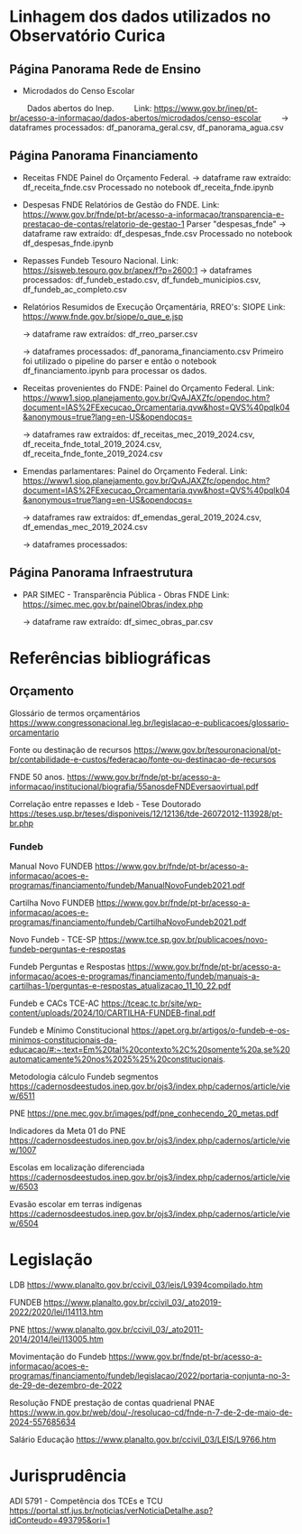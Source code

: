 # Linhagem dos dados utilizados no Observatório Curica

## Página Panorama Rede de Ensino

* Microdados do Censo Escolar

        Dados abertos do Inep.
        Link: https://www.gov.br/inep/pt-br/acesso-a-informacao/dados-abertos/microdados/censo-escolar
        -> dataframes processados: df_panorama_geral.csv, df_panorama_agua.csv



## Página Panorama Financiamento

* Receitas FNDE
  Painel do Orçamento Federal.
  -> dataframe raw extraído: 
    df_receita_fnde.csv
    Processado no notebook df_receita_fnde.ipynb

* Despesas FNDE
  Relatórios de Gestão do FNDE.
  Link: https://www.gov.br/fnde/pt-br/acesso-a-informacao/transparencia-e-prestacao-de-contas/relatorio-de-gestao-1
  Parser "despesas_fnde"
  -> dataframe raw extraído: 
    df_despesas_fnde.csv
    Processado no notebook df_despesas_fnde.ipynb

* Repasses Fundeb
  Tesouro Nacional.
  Link: https://sisweb.tesouro.gov.br/apex/f?p=2600:1
  -> dataframes processados: df_fundeb_estado.csv, df_fundeb_municipios.csv, df_fundeb_ac_completo.csv

* Relatórios Resumidos de Execução Orçamentária, RREO's:
  SIOPE
  Link: https://www.fnde.gov.br/siope/o_que_e.jsp

  -> dataframe raw extraídos:
    df_rreo_parser.csv
  
  -> dataframes processados: df_panorama_financiamento.csv
    Primeiro foi utilizado o pipeline do parser e então o notebook df_financiamento.ipynb para processar os dados.

* Receitas provenientes do FNDE:
  Painel do Orçamento Federal.
  Link: https://www1.siop.planejamento.gov.br/QvAJAXZfc/opendoc.htm?document=IAS%2FExecucao_Orcamentaria.qvw&host=QVS%40pqlk04&anonymous=true?lang=en-US&opendocqs=

  -> dataframes raw extraídos: 
      df_receitas_mec_2019_2024.csv, df_receita_fnde_total_2019_2024.csv, df_receita_fnde_fonte_2019_2024.csv


* Emendas parlamentares:
  Painel do Orçamento Federal.
  Link: https://www1.siop.planejamento.gov.br/QvAJAXZfc/opendoc.htm?document=IAS%2FExecucao_Orcamentaria.qvw&host=QVS%40pqlk04&anonymous=true?lang=en-US&opendocqs=
  
  -> dataframes raw extraídos: 
      df_emendas_geral_2019_2024.csv, df_emendas_mec_2019_2024.csv
  
  -> dataframes processados: 


## Página Panorama Infraestrutura

* PAR
  SIMEC - Transparência Pública - Obras FNDE
  Link: https://simec.mec.gov.br/painelObras/index.php
  
  -> dataframe raw extraído: 
    df_simec_obras_par.csv




# Referências bibliográficas

## Orçamento

Glossário de termos orçamentários
https://www.congressonacional.leg.br/legislacao-e-publicacoes/glossario-orcamentario

Fonte ou destinação de recursos
https://www.gov.br/tesouronacional/pt-br/contabilidade-e-custos/federacao/fonte-ou-destinacao-de-recursos

FNDE 50 anos.
https://www.gov.br/fnde/pt-br/acesso-a-informacao/institucional/biografia/55anosdeFNDEversaovirtual.pdf

Correlação entre repasses e Ideb - Tese Doutorado
https://teses.usp.br/teses/disponiveis/12/12136/tde-26072012-113928/pt-br.php

### Fundeb

Manual Novo FUNDEB
https://www.gov.br/fnde/pt-br/acesso-a-informacao/acoes-e-programas/financiamento/fundeb/ManualNovoFundeb2021.pdf

Cartilha Novo FUNDEB
https://www.gov.br/fnde/pt-br/acesso-a-informacao/acoes-e-programas/financiamento/fundeb/CartilhaNovoFundeb2021.pdf

Novo Fundeb - TCE-SP
https://www.tce.sp.gov.br/publicacoes/novo-fundeb-perguntas-e-respostas

Fundeb Perguntas e Respostas
https://www.gov.br/fnde/pt-br/acesso-a-informacao/acoes-e-programas/financiamento/fundeb/manuais-a-cartilhas-1/perguntas-e-respostas_atualizacao_11_10_22.pdf

Fundeb e CACs TCE-AC
https://tceac.tc.br/site/wp-content/uploads/2024/10/CARTILHA-FUNDEB-final.pdf

Fundeb e Mínimo Constitucional
https://apet.org.br/artigos/o-fundeb-e-os-minimos-constitucionais-da-educacao/#:~:text=Em%20tal%20contexto%2C%20somente%20a,se%20automaticamente%20nos%2025%25%20constitucionais.

Metodologia cálculo Fundeb segmentos
https://cadernosdeestudos.inep.gov.br/ojs3/index.php/cadernos/article/view/6511

PNE
https://pne.mec.gov.br/images/pdf/pne_conhecendo_20_metas.pdf

Indicadores da Meta 01 do PNE
https://cadernosdeestudos.inep.gov.br/ojs3/index.php/cadernos/article/view/1007

Escolas em localização diferenciada
https://cadernosdeestudos.inep.gov.br/ojs3/index.php/cadernos/article/view/6503

Evasão escolar em terras indígenas
https://cadernosdeestudos.inep.gov.br/ojs3/index.php/cadernos/article/view/6504

# Legislação

LDB
https://www.planalto.gov.br/ccivil_03/leis/L9394compilado.htm

FUNDEB
https://www.planalto.gov.br/ccivil_03/_ato2019-2022/2020/lei/l14113.htm

PNE
https://www.planalto.gov.br/ccivil_03/_ato2011-2014/2014/lei/l13005.htm

Movimentação do Fundeb
https://www.gov.br/fnde/pt-br/acesso-a-informacao/acoes-e-programas/financiamento/fundeb/legislacao/2022/portaria-conjunta-no-3-de-29-de-dezembro-de-2022

Resolução FNDE prestação de contas quadrienal PNAE
https://www.in.gov.br/web/dou/-/resolucao-cd/fnde-n-7-de-2-de-maio-de-2024-557685634

Salário Educação
https://www.planalto.gov.br/ccivil_03/LEIS/L9766.htm

# Jurisprudência

ADI 5791 - Competência dos TCEs e TCU
https://portal.stf.jus.br/noticias/verNoticiaDetalhe.asp?idConteudo=493795&ori=1